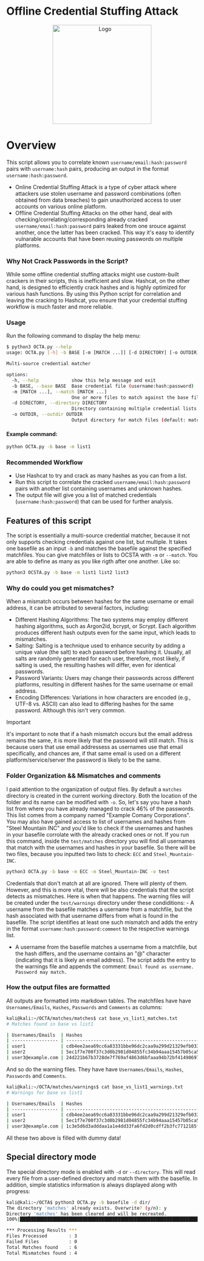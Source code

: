 # Offline Credential Stuffing Attack

<p align="center">
  <img src="https://github.com/user-attachments/assets/62578142-f120-42c0-8082-de9a7ba6a430" alt="Logo" width="260" height="260" />
</p>

# Overview
This script allows you to correlate known `username/email:hash:password` pairs with `username:hash` pairs, producing an output in the format `username:hash:password`.
- Online Credential Stuffing Attack is a type of cyber attack where attackers use stolen username and password combinations (often obtained from data breaches) to gain unauthorized access to user accounts on various online platform.
- Offline Credential Stuffing Attacks on the other hand, deal with checking/correlating/corresponding already cracked `username/email:hash:password` pairs leaked from one srouce against another, once the latter has been cracked.
This way it's easy to identify vulnarable accounts that have been reusing passwords on multiple platforms.

### Why Not Crack Passwords in the Script?
While some offline credential stuffing attacks might use custom-built crackers in their scripts, this is inefficient and slow. Hashcat, on the other hand, is designed to efficiently crack hashes and is highly optimized for various hash functions. By using this Python script for correlation and leaving the cracking to Hashcat, you ensure that your credential stuffing workflow is much faster and more reliable.

### Usage
Run the following command to display the help menu:
```bash
$ python3 OCTA.py --help
usage: OCTA.py [-h] -b BASE [-m [MATCH ...]] [-d DIRECTORY] [-o OUTDIR]

Multi-source credential matcher

options:
  -h, --help            show this help message and exit
  -b BASE, --base BASE  Base credential file (username:hash:password)
  -m [MATCH ...], --match [MATCH ...]
                        One or more files to match against the base file
  -d DIRECTORY, --directory DIRECTORY
                        Directory containing multiple credential lists to match against the base file
  -o OUTDIR, --outdir OUTDIR
                        Output directory for match files (default: matches)
```

#### Example command:
```bash
python OCTA.py -b base -m list1
```

### Recommended Workflow
- Use Hashcat to try and crack as many hashes as you can from a list.
- Run this script to correlate the cracked `username/email:hash:password` pairs with another list containing usernames and unknown hashes.
- The output file will give you a list of matched credentials (`username:hash:password`) that can be used for further analysis.

## Features of this script
The script is essentially a multi-source credential matcher, because it not only supports checking credentials against one list, but multiple. It takes one basefile as an input `-b` and matches the basefile against the specified matchfiles. You can give matchfiles or lists to OCSTA with `-m` or `--match`. You are able to define as many as you like rigth after one another. Like so:

```bash
python3 OCSTA.py -b base -m list1 list2 list3
```

### Why do could you get mismatches?
When a mismatch occurs between hashes for the same username or email address, it can be attributed to several factors, including:
- Different Hashing Algorithms: The two systems may employ different hashing algorithms, such as Argon2id, bcrypt, or Scrypt. Each algorithm produces different hash outputs even for the same input, which leads to mismatches.
- Salting: Salting is a technique used to enhance security by adding a unique value (the salt) to each password before hashing it. Usually, all salts are randomly generated for each user, therefore, most likely, if salting is used, the resulting hashes will differ, even for identical passwords.
- Password Variants: Users may change their passwords across different platforms, resulting in different hashes for the same username or email address.
- Encoding Differences: Variations in how characters are encoded (e.g., UTF-8 vs. ASCII) can also lead to differing hashes for the same password. Although this isn't very common.

> [!important]
> It's important to note that if a hash mismatch occurs but the email address remains the same, it is more likely that the password will still match.
> This is because users that use email addressess as usernames use that email specifically, and chances are, if that same email is used on a different platform/service/server the password is likely to be the same.

### Folder Organization && Mismatches and comments
I paid attention to the organization of output files. By default a `matches` directory is created in the current working directory. Both the location of the folder and its name can be modified with `-o`. So, let's say you have a hash list from where you have already managed to crack 46% of the passwords. This list comes from a company named "Example Comany Corporations". You may also have gained access to list of usernames and hashes from "Steel Mountain INC" and you'd like to check if the usernames and hashes in your basefile corrolate with the already cracked ones or not.
If you run this command, inside the `test/matches` directory you will find all usernames that match with the usernames and hashes in your basefile. So there will be two files, because you inputted two lists to check: `ECC` and `Steel_Mountain-INC`.

```bash
python3 OCTA.py -b base -m ECC -m Steel_Mountain-INC -o test
```
Credentials that don't match at all are ignored. There will plenty of them. However, and this is more vital, there will be also credentials that the script detects as mismatches. Here is when that happens. The warning files will be created under the `test/warnings` directory under these condiditions:
    - A username from the basefile matches a username from a matchfile, but the hash associated with that username differs from what is found in the basefile. The script identifies at least one such mismatch and adds the entry in the format `username:hash:password:comment` to the respective warnings list.
- A username from the basefile matches a username from a matchfile, but the hash differs, and the username contains an "@" character (indicating that it is likely an email address). The script adds the entry to the warnings file and appends the comment: `Email found as username. Password may match.`

### How the output files are formatted
All outputs are formatted into markdown tables. The matchfiles have have `Usernames/Emails`, `Hashes`, `Passwords` and `Comments` as columns:
```bash
kali@kali:~/OCTA/matches/matches$ cat base_vs_list1_matches.txt
# Matches found in base vs list1

| Usernames/Emails  | Hashes                                                           | Passwords |
| ----------------- | ---------------------------------------------------------------- | --------- |
| user1             | cdb4ee2aea69cc6a83331bbe96dc2caa9a299d21329efb0336fc02a82e1839a8 | pass1     |
| user2             | 5ec1f7e700f37c3d0b2981d04855fc34b94aaa15457b05ca571817442d228f81 | pass2     |
| user3@example.com | 24d221b67b3728de7f769af4863d6bfaaa94b72bf41490697878ae96a61863c5 | pass3     |
```
And so do the warning files. They have have `Usernames/Emails`, `Hashes`, `Passwords` and `Comments`.
```bash
kali@kali:~/OCTA/matches/warnings$ cat base_vs_list1_warnings.txt
# Warnings for base vs list1

| Usernames/Emails  | Hashes                                                           | Passwords     | Comments                                     |
| ----------------- | ---------------------------------------------------------------- | ------------- | -------------------------------------------- |
| user1             | cdb4ee2aea69cc6a83331bbe96dc2caa9a299d21329efb0336fc02a82e1839a8 | Hash mismatch |                                              |
| user2             | 5ec1f7e700f37c3d0b2981d04855fc34b94aaa15457b05ca571817442d228f81 | Hash mismatch |                                              |
| user3@example.com | 1c3e5d6d3adddaa1a1e4dd33fa6fd2d0cdff2b3fc7712185f1e902cc6c20fa4b | Hash mismatch | Email found as username. Password may match. |
```
All these two above is filled with dummy data!


## Special directory mode
The special directory mode is enabled with `-d` or `--directory`. This will read every file from a user-defined directory and match them with the basefile.
In addition, simple statistics information is always displayed along with progress:
```bash
kali@kali:~/OCTA$ python3 OCTA.py -b basefile -d dir/
The directory 'matches' already exists. Overwrite? (y/n): y
Directory 'matches' has been cleared and will be recreated.
100%|█████████████████████████████████████████████████████████████████████████████████████████████████████████████████████████████████████████████████████████████████████████████| 3/3 [00:00<00:00, 400.40it/s]

*** Processing Results ***
Files Processed        : 3
Failed Files           : 0
Total Matches found    : 6
Total Mismatches found : 4
```
